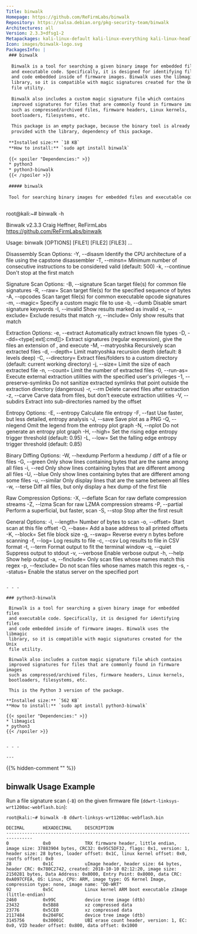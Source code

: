```yaml
---
Title: binwalk
Homepage: https://github.com/ReFirmLabs/binwalk
Repository: https://salsa.debian.org/pkg-security-team/binwalk
Architectures: all
Version: 2.3.3+dfsg1-2
Metapackages: kali-linux-default kali-linux-everything kali-linux-headless kali-linux-large kali-tools-forensics kali-tools-hardware 
Icon: images/binwalk-logo.svg
PackagesInfo: |
 ### binwalk
 
  Binwalk is a tool for searching a given binary image for embedded files
  and executable code. Specifically, it is designed for identifying files
  and code embedded inside of firmware images. Binwalk uses the libmagic
  library, so it is compatible with magic signatures created for the Unix
  file utility.
   
  Binwalk also includes a custom magic signature file which contains
  improved signatures for files that are commonly found in firmware images
  such as compressed/archived files, firmware headers, Linux kernels,
  bootloaders, filesystems, etc.
   
  This package is an empty package, because the binary tool is already
  provided with the library, dependency of this package.
 
 **Installed size:** `18 KB`  
 **How to install:** `sudo apt install binwalk`  
 
 {{< spoiler "Dependencies:" >}}
 * python3
 * python3-binwalk
 {{< /spoiler >}}
 
 ##### binwalk
 
 Tool for searching binary images for embedded files and executable code
 
 ```
 root@kali:~# binwalk -h
 
 Binwalk v2.3.3
 Craig Heffner, ReFirmLabs
 https://github.com/ReFirmLabs/binwalk
 
 Usage: binwalk [OPTIONS] [FILE1] [FILE2] [FILE3] ...
 
 Disassembly Scan Options:
     -Y, --disasm                 Identify the CPU architecture of a file using the capstone disassembler
     -T, --minsn=<int>            Minimum number of consecutive instructions to be considered valid (default: 500)
     -k, --continue               Don't stop at the first match
 
 Signature Scan Options:
     -B, --signature              Scan target file(s) for common file signatures
     -R, --raw=<str>              Scan target file(s) for the specified sequence of bytes
     -A, --opcodes                Scan target file(s) for common executable opcode signatures
     -m, --magic=<file>           Specify a custom magic file to use
     -b, --dumb                   Disable smart signature keywords
     -I, --invalid                Show results marked as invalid
     -x, --exclude=<str>          Exclude results that match <str>
     -y, --include=<str>          Only show results that match <str>
 
 Extraction Options:
     -e, --extract                Automatically extract known file types
     -D, --dd=<type[:ext[:cmd]]>  Extract <type> signatures (regular expression), give the files an extension of <ext>, and execute <cmd>
     -M, --matryoshka             Recursively scan extracted files
     -d, --depth=<int>            Limit matryoshka recursion depth (default: 8 levels deep)
     -C, --directory=<str>        Extract files/folders to a custom directory (default: current working directory)
     -j, --size=<int>             Limit the size of each extracted file
     -n, --count=<int>            Limit the number of extracted files
     -0, --run-as=<str>           Execute external extraction utilities with the specified user's privileges
     -1, --preserve-symlinks      Do not sanitize extracted symlinks that point outside the extraction directory (dangerous)
     -r, --rm                     Delete carved files after extraction
     -z, --carve                  Carve data from files, but don't execute extraction utilities
     -V, --subdirs                Extract into sub-directories named by the offset
 
 Entropy Options:
     -E, --entropy                Calculate file entropy
     -F, --fast                   Use faster, but less detailed, entropy analysis
     -J, --save                   Save plot as a PNG
     -Q, --nlegend                Omit the legend from the entropy plot graph
     -N, --nplot                  Do not generate an entropy plot graph
     -H, --high=<float>           Set the rising edge entropy trigger threshold (default: 0.95)
     -L, --low=<float>            Set the falling edge entropy trigger threshold (default: 0.85)
 
 Binary Diffing Options:
     -W, --hexdump                Perform a hexdump / diff of a file or files
     -G, --green                  Only show lines containing bytes that are the same among all files
     -i, --red                    Only show lines containing bytes that are different among all files
     -U, --blue                   Only show lines containing bytes that are different among some files
     -u, --similar                Only display lines that are the same between all files
     -w, --terse                  Diff all files, but only display a hex dump of the first file
 
 Raw Compression Options:
     -X, --deflate                Scan for raw deflate compression streams
     -Z, --lzma                   Scan for raw LZMA compression streams
     -P, --partial                Perform a superficial, but faster, scan
     -S, --stop                   Stop after the first result
 
 General Options:
     -l, --length=<int>           Number of bytes to scan
     -o, --offset=<int>           Start scan at this file offset
     -O, --base=<int>             Add a base address to all printed offsets
     -K, --block=<int>            Set file block size
     -g, --swap=<int>             Reverse every n bytes before scanning
     -f, --log=<file>             Log results to file
     -c, --csv                    Log results to file in CSV format
     -t, --term                   Format output to fit the terminal window
     -q, --quiet                  Suppress output to stdout
     -v, --verbose                Enable verbose output
     -h, --help                   Show help output
     -a, --finclude=<str>         Only scan files whose names match this regex
     -p, --fexclude=<str>         Do not scan files whose names match this regex
     -s, --status=<int>           Enable the status server on the specified port
 
 ```
 
 - - -
 
 ### python3-binwalk
 
  Binwalk is a tool for searching a given binary image for embedded files
  and executable code. Specifically, it is designed for identifying files
  and code embedded inside of firmware images. Binwalk uses the libmagic
  library, so it is compatible with magic signatures created for the Unix
  file utility.
   
  Binwalk also includes a custom magic signature file which contains
  improved signatures for files that are commonly found in firmware images
  such as compressed/archived files, firmware headers, Linux kernels,
  bootloaders, filesystems, etc.
   
  This is the Python 3 version of the package.
 
 **Installed size:** `562 KB`  
 **How to install:** `sudo apt install python3-binwalk`  
 
 {{< spoiler "Dependencies:" >}}
 * libmagic1
 * python3
 {{< /spoiler >}}
 
 
 - - -
 
---
```

{{% hidden-comment "<!--Do not edit anything above this line-->" %}}

## binwalk Usage Example

Run a file signature scan (`-B`) on the given firmware file (`ddwrt-linksys-wrt1200ac-webflash.bin`):

```
root@kali:~# binwalk -B ddwrt-linksys-wrt1200ac-webflash.bin

DECIMAL       HEXADECIMAL     DESCRIPTION
--------------------------------------------------------------------------------
0             0x0             TRX firmware header, little endian, image size: 37883904 bytes, CRC32: 0x95C5DF32, flags: 0x1, version: 1, header size: 28 bytes, loader offset: 0x1C, linux kernel offset: 0x0, rootfs offset: 0x0
28            0x1C            uImage header, header size: 64 bytes, header CRC: 0x780C2742, created: 2018-10-10 02:12:20, image size: 2150281 bytes, Data Address: 0x8000, Entry Point: 0x8000, data CRC: 0xA097CFEA, OS: Linux, CPU: ARM, image type: OS Kernel Image, compression type: none, image name: "DD-WRT"
92            0x5C            Linux kernel ARM boot executable zImage (little-endian)
2460          0x99C           device tree image (dtb)
23432         0x5B88          xz compressed data
23776         0x5CE0          xz compressed data
2117484       0x204F6C        device tree image (dtb)
3145756       0x30001C        UBI erase count header, version: 1, EC: 0x0, VID header offset: 0x800, data offset: 0x1000
```
